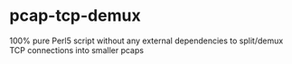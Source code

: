 pcap-tcp-demux
==============

100% pure Perl5 script without any external dependencies to split/demux TCP connections into smaller pcaps
